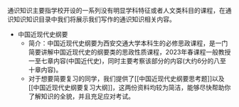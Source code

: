 通识知识主要指学校开设的一系列没有明显学科特征或者人文类科目的课程，在通识知识知识目录中我们将展示我们写作的通识知识相关内容。

- 中国近现代史纲要
	- 简介：中国近现代史纲要为西安交通大学本科生的必修思政课程，是一门简要讲解中国近现代史的纲要类的思政性质课程，2023年春课程一般教授一至七章内容(中国近代史)，同时主要考察该部分的内容(大约6分的八至十章内容)。
	- 对于想要简要复习的同学，我们提供了[[中国近现代史纲要思考题]]以及[[中国近现代史纲要复习大纲]]，这两份资料均较为简洁，能够尽快帮助你了解知识的全貌，并且充足应对考试。